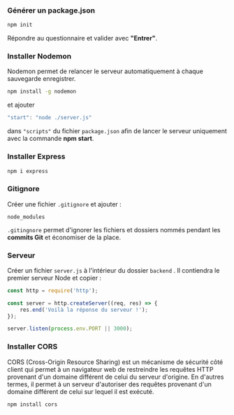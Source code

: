 
### Générer un package.json
```bash
npm init
```

Répondre au questionnaire et valider avec **"Entrer"**.

### Installer Nodemon
Nodemon permet de relancer le serveur automatiquement à chaque sauvegarde enregistrer.

```bash
npm install -g nodemon
```
 et ajouter 
```js
"start": "node ./server.js"
```
dans `"scripts"` du fichier `package.json` afin de lancer le serveur uniquement avec la commande **npm start**.


### Installer Express
```bash
npm i express
```


### Gitignore
Créer une fichier `.gitignore` et ajouter :
```
node_modules
```

`.gitingnore` permet d'ignorer les fichiers et dossiers nommés pendant les **commits Git** et économiser de la place.

### Serveur
Créer un fichier `server.js` à l'intérieur du dossier `backend` . Il contiendra le premier serveur Node et copier :
```js
const http = require('http');

const server = http.createServer((req, res) => {
    res.end('Voilà la réponse du serveur !');
});

server.listen(process.env.PORT || 3000);
```


### Installer CORS
CORS (Cross-Origin Resource Sharing) est un mécanisme de sécurité côté client qui permet à un navigateur web de restreindre les requêtes HTTP provenant d'un domaine différent de celui du serveur d'origine. En d'autres termes, il permet à un serveur d'autoriser des requêtes provenant d'un domaine différent de celui sur lequel il est exécuté.

```bash
npm install cors
```
